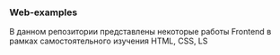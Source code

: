 ### Web-examples

В данном репозитории представлены некоторые работы Frontend в рамках самостоятельного изучения HTML, CSS, LS

